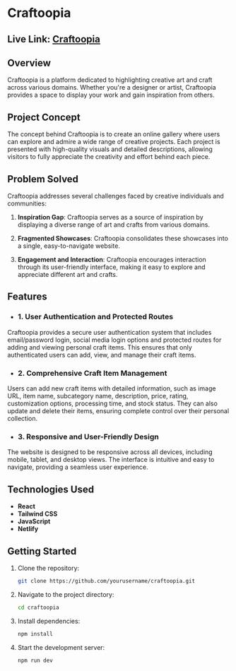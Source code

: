 # Craftoopia

## Live Link: [Craftoopia](https://craftoopia.netlify.app/) 

## Overview

Craftoopia is a platform dedicated to highlighting creative art and craft across various domains. Whether you're a designer or artist, Craftoopia provides a space to display your work and gain inspiration from others. 

## Project Concept

The concept behind Craftoopia is to create an online gallery where users can explore and admire a wide range of creative projects. Each project is presented with high-quality visuals and detailed descriptions, allowing visitors to fully appreciate the creativity and effort behind each piece. 

## Problem Solved

Craftoopia addresses several challenges faced by creative individuals and communities:
   
1. **Inspiration Gap**:  Craftoopia serves as a source of inspiration by displaying a diverse range of art and crafts from various domains.
   
2. **Fragmented Showcases**: Craftoopia consolidates these showcases into a single, easy-to-navigate website.
   
3. **Engagement and Interaction**:  Craftoopia encourages interaction through its user-friendly interface, making it easy to explore and appreciate different art and crafts.

## Features

-	### 1. User Authentication and Protected Routes
Craftoopia provides a secure user authentication system that includes email/password login, social media login options and protected routes for adding and viewing personal craft items. This ensures that only authenticated users can add, view, and manage their craft items.

-	### 2. Comprehensive Craft Item Management
Users can add new craft items with detailed information, such as image URL, item name, subcategory name, description, price, rating, customization options, processing time, and stock status. They can also update and delete their items, ensuring complete control over their personal collection.

-	### 3. Responsive and User-Friendly Design
The website is designed to be responsive across all devices, including mobile, tablet, and desktop views. The interface is intuitive and easy to navigate, providing a seamless user experience.


## Technologies Used

- **React**
- **Tailwind CSS**
- **JavaScript**
- **Netlify**

## Getting Started

1. Clone the repository:
   ```bash
   git clone https://github.com/yourusername/craftoopia.git
2. Navigate to the project directory:
   ```bash
   cd craftoopia
3. Install dependencies:
   ```bash
   npm install
4. Start the development server:
   ```bash
   npm run dev



